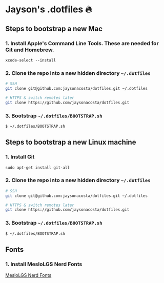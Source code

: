 # Jayson's .dotfiles 🔥

## Steps to bootstrap a new Mac

### 1. Install Apple's Command Line Tools. These are needed for Git and Homebrew.

`xcode-select --install`

### 2. Clone the repo into a new hidden directory `~/.dotfiles`

```bash
# SSH
git clone git@github.com:jaysonacosta/dotfiles.git ~/.dotfiles

# HTTPS & switch remotes later
git clone https://github.com/jaysonacosta/dotfiles.git
```

### 3. Bootstrap `~/.dotfiles/BOOTSTRAP.sh`

```bash
$ ~/.dotfiles/BOOTSTRAP.sh
```

## Steps to bootstrap a new Linux machine

### 1. Install Git
`sudo apt-get install git-all`

### 2. Clone the repo into a new hidden directory `~/.dotfiles`

```bash
# SSH
git clone git@github.com:jaysonacosta/dotfiles.git ~/.dotfiles

# HTTPS & switch remotes later
git clone https://github.com/jaysonacosta/dotfiles.git
```

### 3. Bootstrap `~/.dotfiles/BOOTSTRAP.sh`

```bash
$ ~/.dotfiles/BOOTSTRAP.sh
```

## Fonts

### 1. Install MesloLGS Nerd Fonts
[MesloLGS Nerd Fonts](https://github.com/IlanCosman/tide#fonts)
